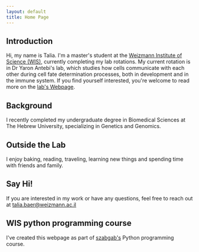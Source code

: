 ```yaml
---
layout: default
title: Home Page
---
```


## Introduction
Hi, my name is Talia. I'm a master's student at the [Weizmann Institute of Science (WIS)](https://www.weizmann.ac.il/pages/), currently completing my lab rotations. 
My current rotation is in Dr Yaron Antebi's lab, which studies how cells communicate with each other during cell fate determination processes, both in development and in the immune system. If you find yourself interested, you're welcome to read more on the [lab's Webpage](https://www.weizmann.ac.il/molgen/Antebi/).

## Background
I recently completed my undergraduate degree in Biomedical Sciences at The Hebrew University, specializing in Genetics and Genomics.

## Outside the Lab
I enjoy baking, reading, traveling, learning new things and spending time with friends and family.

## Say Hi!
If you are interested in my work or have any questions, feel free to reach out at talia.baer@weizmann.ac.il

## WIS python programming course
I've created this webpage as part of [szabgab's](https://szabgab.com/) Python programming course.
